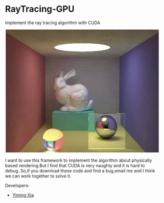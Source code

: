 # RayTracing-GPU
Implement the ray tracing algorithm with CUDA

<div align=center>
 <img width="500" height="400" src="https://github.com/YiYiXia/RayTracing-GPU/blob/master/Show/ImageShow1.jpg">
</div>


I want to use this framework to implement the algorithm about physically based rendering.But I find that CUDA is very naughty and it is hard to debug.  So,if you download these code and find a bug,email me and I think we can work together to solve it.

Developers:
 - [Yiming Xia](http://home.ustc.edu.cn/~byxym/)